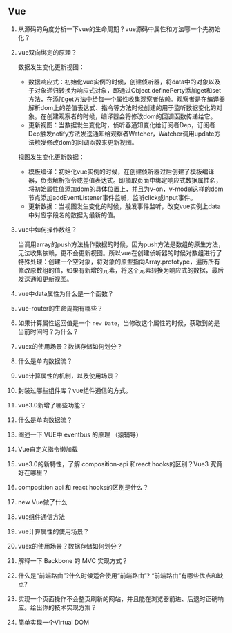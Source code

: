## Vue

1. 从源码的角度分析一下vue的生命周期？vue源码中属性和方法哪一个先初始化？

2. vue双向绑定的原理？

   数据发生变化更新视图：

   - 数据响应式：初始化vue实例的时候，创建侦听器，将data中的对象以及子对象递归转换为响应式对象，即通过Object.definePerty添加get和set方法，在添加get方法中给每一个属性收集观察者依赖。观察者是在编译器解析dom上的差值表达式、指令等方法时候创建的用于监听数据变化的对象。在创建观察者的时候，编译器会将修改dom的回调函数传递给它。
   - 更新视图：当数据发生变化时，侦听器通知变化给订阅者Dep，订阅者Dep触发notify方法发送通知给观察者Watcher，Watcher调用update方法触发修改dom的回调函数来更新视图。

   视图发生变化更新数据：

   - 模板编译：初始化vue实例的时候，在创建侦听器过后创建了模板编译器，负责解析指令或差值表达式。即摘取页面中绑定响应式数据属性名，将初始属性值添加dom的具体位置上，并且为v-on，v-model这样的dom节点添加addEventListener事件监听，监听click或input事件。
   - 更新数据：当视图发生变化的时候，触发事件监听，改变vue实例上data中对应字段名的数据为最新的值。

3. vue中如何操作数组？

   当调用array的push方法操作数据的时候，因为push方法是数组的原生方法，无法收集依赖，更不会更新视图。所以vue在创建侦听器的时候对数组进行了特殊处理：创建一个空对象，将对象的原型指向Array.prototype，遍历所有修改原数组的值，如果有新增的元素，将这个元素转换为响应式的数据，最后发送通知更新视图。

4. vue中data属性为什么是一个函数？

5. vue-router的生命周期有哪些？

6. 如果计算属性返回值是一个 `new Date`，当修改这个属性的时候，获取到的是当前时间吗？为什么？

7. vuex的使用场景？数据存储如何划分？

8. 什么是单向数据流？

9. vue计算属性的机制，以及使用场景？

10. 封装过哪些组件库？vue组件通信的方式。

11. vue3.0新增了哪些功能？

12. 什么是单向数据流？

13. 阐述一下 VUE中 eventbus 的原理   （猿辅导）

14. Vue自定义指令懒加载

15. vue3.0的新特性，了解 composition-api 和react hooks的区别？Vue3 究竟好在哪里？

16. composition api 和 react hooks的区别是什么？

17. new Vue做了什么

18. vue组件通信方法

19. vue计算属性的使用场景？

20. vuex的使用场景？数据存储如何划分？

21. 解释一下 Backbone 的 MVC 实现方式？

22. 什么是“前端路由”?什么时候适合使用“前端路由”? “前端路由”有哪些优点和缺点?

23. 实现一个页面操作不会整页刷新的网站，并且能在浏览器前进、后退时正确响应。给出你的技术实现方案？

24. 简单实现一个Virtual DOM

